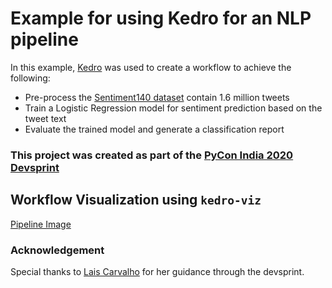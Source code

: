 # Example for using Kedro for an NLP pipeline

In this example, [Kedro](https://github.com/quantumblacklabs/kedro) was used to create a workflow to achieve the following:
* Pre-process the [Sentiment140 dataset](https://www.kaggle.com/kazanova/sentiment140) contain 1.6 million tweets
* Train a Logistic Regression model for sentiment prediction based on the tweet text
* Evaluate the trained model and generate a classification report

### This project was created as part of the [PyCon India 2020 Devsprint](https://in.pycon.org/2020/)

## Workflow Visualization using ```kedro-viz```
[Pipeline Image](./kedro-pipeline.png)

### Acknowledgement

Special thanks to [Lais Carvalho](https://github.com/laisbsc) for her guidance through the devsprint.
